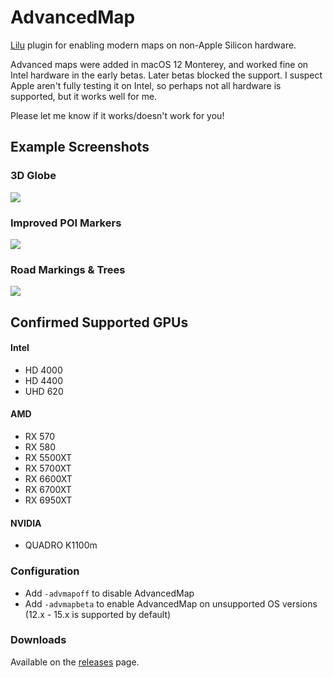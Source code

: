 # AdvancedMap

[Lilu][1] plugin for enabling modern maps on non-Apple Silicon hardware.

Advanced maps were added in macOS 12 Monterey, and worked fine on Intel hardware in the early betas. Later betas blocked the support. I suspect Apple aren't fully testing it on Intel, so perhaps not all hardware is supported, but it works well for me.

Please let me know if it works/doesn't work for you!

## Example Screenshots

### 3D Globe

![](https://i.imgur.com/fgxOGhS.png)

### Improved POI Markers

![](https://i.imgur.com/vN51oTH.png)

### Road Markings & Trees

![](https://i.imgur.com/NCIxf0D.png)

## Confirmed Supported GPUs

#### Intel
- HD 4000
- HD 4400
- UHD 620

#### AMD
- RX 570
- RX 580
- RX 5500XT
- RX 5700XT
- RX 6600XT
- RX 6700XT
- RX 6950XT

#### NVIDIA
- QUADRO K1100m

### Configuration

- Add `-advmapoff` to disable AdvancedMap
- Add `-advmapbeta` to enable AdvancedMap on unsupported OS versions (12.x - 15.x is supported by
  default)

### Downloads

Available on the [releases][2] page.

[1]: https://github.com/acidanthera/Lilu
[2]: https://github.com/notjosh/AdvancedMap/releases

